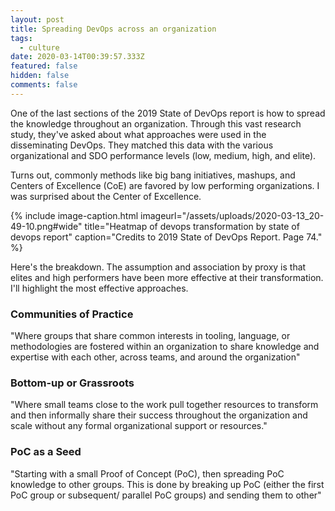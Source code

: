 ```yaml
---
layout: post
title: Spreading DevOps across an organization
tags:
  - culture
date: 2020-03-14T00:39:57.333Z
featured: false
hidden: false
comments: false
---
```

One of the last sections of the 2019 State of DevOps report is how to spread the knowledge throughout an organization. Through this vast research study, they've asked about what approaches were used in the disseminating DevOps. They matched this data with the various organizational and SDO performance levels (low, medium, high, and elite).

<!--more-->

Turns out, commonly methods like big bang initiatives, mashups, and Centers of Excellence (CoE) are favored by low performing organizations. I was surprised about the Center of Excellence. 

{% include image-caption.html imageurl="/assets/uploads/2020-03-13_20-49-10.png#wide" title="Heatmap of devops transformation by state of devops report" caption="Credits to 2019 State of DevOps Report. Page 74." %}

Here's the breakdown. The assumption and association by proxy is that elites and high performers have been more effective at their transformation. I'll highlight the most effective approaches. 

### Communities of Practice

"Where groups that share common  interests in tooling, language, or methodologies are fostered within an organization to share knowledge and expertise with each other, across teams, and around the organization"

### Bottom-up or Grassroots

"Where small teams close to the work  pull together resources to transform and then informally share their success throughout the organization and scale without any formal organizational support or resources."

### PoC as a Seed

"Starting with a small Proof of Concept (PoC), then spreading PoC knowledge to other groups. This is done by breaking up PoC (either the first PoC group or subsequent/ parallel PoC groups) and sending them to other"